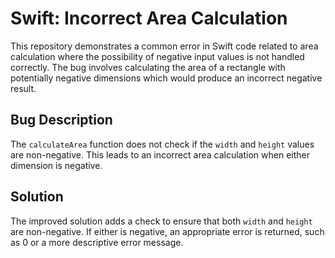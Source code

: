 # Swift: Incorrect Area Calculation
This repository demonstrates a common error in Swift code related to area calculation where the possibility of negative input values is not handled correctly. The bug involves calculating the area of a rectangle with potentially negative dimensions which would produce an incorrect negative result.

## Bug Description
The `calculateArea` function does not check if the `width` and `height` values are non-negative.  This leads to an incorrect area calculation when either dimension is negative.

## Solution
The improved solution adds a check to ensure that both `width` and `height` are non-negative.  If either is negative, an appropriate error is returned, such as 0 or a more descriptive error message.